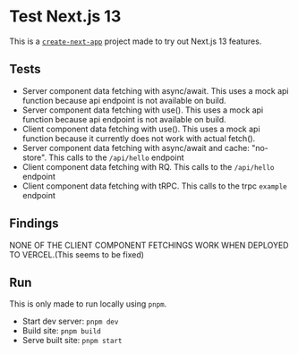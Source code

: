 # Test Next.js 13
This is a [`create-next-app`](https://github.com/vercel/next.js/tree/canary/packages/create-next-app) project made to try out Next.js 13 features.

## Tests

- Server component data fetching with async/await. This uses a mock api function because api endpoint is not available on build.
- Server component data fetching with use(). This uses a mock api function because api endpoint is not available on build.
- Client component data fetching with use(). This uses a mock api function because it currently does not work with actual fetch().
- Server component data fetching with async/await and cache: "no-store". This calls to the `/api/hello` endpoint
- Client component data fetching with RQ. This calls to the `/api/hello` endpoint
- Client component data fetching with tRPC. This calls to the trpc `example` endpoint

## Findings

NONE OF THE CLIENT COMPONENT FETCHINGS WORK WHEN DEPLOYED TO VERCEL.(This seems to be fixed)
## Run
This is only made to run locally using `pnpm`.

- Start dev server: `pnpm dev`
- Build site: `pnpm build`
- Serve built site: `pnpm start`
